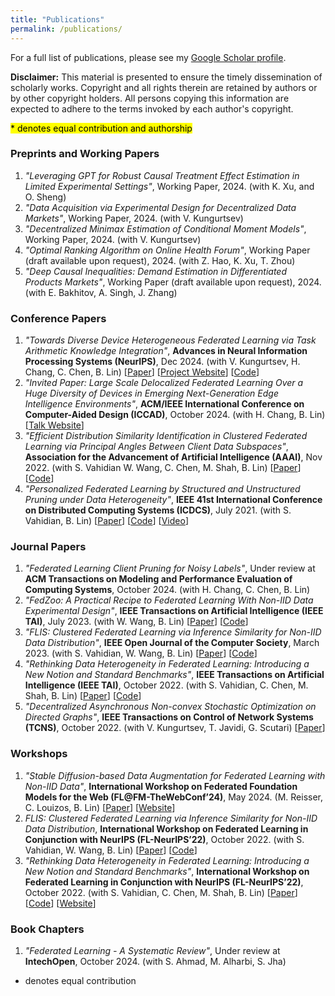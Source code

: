 ```yaml
---
title: "Publications"
permalink: /publications/
---
```


For a full list of publications, please see my <a href="{{ site.author.googlescholar }}" target="_blank">Google Scholar profile</a>.

**Disclaimer:** This material is presented to ensure the timely dissemination of scholarly works. Copyright and all rights therein are retained by authors or by other copyright holders. All persons copying this information are expected to adhere to the terms invoked by each author's copyright.

<p><mark>* denotes equal contribution and authorship</mark></p>

### Preprints and Working Papers
1. *"Leveraging GPT for Robust Causal Treatment Effect Estimation in Limited Experimental Settings"*, Working Paper, 2024. (with K. Xu, and O. Sheng)
2. *"Data Acquisition via Experimental Design for Decentralized Data Markets"*, Working Paper, 2024. (with V. Kungurtsev)
3. *"Decentralized Minimax Estimation of Conditional Moment Models"*, Working Paper, 2024. (with V. Kungurtsev)
4. *"Optimal Ranking Algorithm on Online Health Forum"*, Working Paper (draft available upon request), 2024. (with Z. Hao, K. Xu, T. Zhou)
5. *"Deep Causal Inequalities: Demand Estimation in Differentiated Products Markets"*, Working Paper (draft available upon request), 2024. (with E. Bakhitov, A. Singh, J. Zhang)

### Conference Papers
1. *"Towards Diverse Device Heterogeneous Federated Learning via Task Arithmetic Knowledge Integration"*, **Advances in Neural Information Processing Systems (NeurIPS)**, Dec 2024. (with V. Kungurtsev, H. Chang, C. Chen, B. Lin) [<a href="https://arxiv.org/abs/2409.18461">Paper</a>] [<a href="https://mmorafah.github.io/takflpage/">Project Website</a>] [<a href="https://github.com/mmorafah/takfl">Code</a>]
2. *"Invited Paper: Large Scale Delocalized Federated Learning Over a Huge Diversity of Devices in Emerging Next-Generation Edge Intelligence Environments"*, **ACM/IEEE International Conference on Computer-Aided Design (ICCAD)**, October 2024. (with H. Chang, B. Lin) [<a href="https://2024.iccad.com/ss4">Talk Website</a>]
3. *"Efficient Distribution Similarity Identification in Clustered Federated Learning via Principal Angles Between Client Data Subspaces"*, **Association for the Advancement of Artificial Intelligence (AAAI)**, Nov 2022. (with S. Vahidian W. Wang, C. Chen, M. Shah, B. Lin) [<a href="https://arxiv.org/abs/2209.10526">Paper</a>] [<a href="https://github.com/MMorafah/PACFL">Code</a>]
4. *"Personalized Federated Learning by Structured and Unstructured Pruning under Data Heterogeneity"*, **IEEE 41st International Conference on Distributed Computing Systems (ICDCS)**, July 2021. (with S. Vahidian, B. Lin) [<a href="https://ieeexplore.ieee.org/document/9545941">Paper</a>] [<a href="https://github.com/MMorafah/Sub-FedAvg">Code</a>] [<a href="https://www.youtube.com/watch?v=ttY7T8W5YQE">Video</a>]

### Journal Papers
1. *"Federated Learning Client Pruning for Noisy Labels"*, Under review at **ACM Transactions on Modeling and Performance Evaluation of Computing Systems**, October 2024. (with H. Chang, C. Chen, B. Lin)
2. *"FedZoo: A Practical Recipe to Federated Learning With Non-IID Data Experimental Design"*, **IEEE Transactions on Artificial Intelligence (IEEE TAI)**, July 2023. (with W. Wang, B. Lin) [<a href="https://arxiv.org/abs/2208.09754">Paper</a>] [<a href="https://github.com/MMorafah/FedZoo-Bench">Code</a>]
3. *"FLIS: Clustered Federated Learning via Inference Similarity for Non-IID Data Distribution"*, **IEEE Open Journal of the Computer Society**, March 2023. (with S. Vahidian, W. Wang, B. Lin) [<a href="https://arxiv.org/abs/2209.15595">Paper</a>] [<a href="https://github.com/MMorafah/FLIS">Code</a>]
4. *"Rethinking Data Heterogeneity in Federated Learning: Introducing a New Notion and Standard Benchmarks"*, **IEEE Transactions on Artificial Intelligence (IEEE TAI)**, October 2022. (with S. Vahidian, C. Chen, M. Shah, B. Lin) [<a href="https://arxiv.org/abs/2209.15595">Paper</a>] [<a href="https://github.com/MMorafah/FL-SC-NIID">Code</a>]
5. *"Decentralized Asynchronous Non-convex Stochastic Optimization on Directed Graphs"*, **IEEE Transactions on Control of Network Systems (TCNS)**, October 2022. (with V. Kungurtsev, T. Javidi, G. Scutari) [<a href="https://arxiv.org/abs/2110.10406">Paper</a>]

### Workshops
1. *"Stable Diffusion-based Data Augmentation for Federated Learning with Non-IID Data"*, **International Workshop on Federated Foundation Models for the Web (FL@FM-TheWebConf’24)**, May 2024. (M. Reisser, C. Louizos, B. Lin) [<a href="https://federated-learning.org/fl@fm-www-2024/">Paper</a>] [<a href="https://federated-learning.org/fl@fm-www-2024/">Website</a>]
2. *FLIS: Clustered Federated Learning via Inference Similarity for Non-IID Data Distribution*, **International Workshop on Federated Learning in Conjunction with NeurIPS (FL-NeurIPS’22)**, October 2022. (with S. Vahidian, W. Wang, B. Lin) [<a href="https://arxiv.org/abs/2208.09754">Paper</a>] [<a href="https://github.com/MMorafah/FLIS">Code</a>]
3. *"Rethinking Data Heterogeneity in Federated Learning: Introducing a New Notion and Standard Benchmarks"*, **International Workshop on Federated Learning in Conjunction with NeurIPS (FL-NeurIPS’22)**, October 2022. (with S. Vahidian, C. Chen, M. Shah, B. Lin) [<a href="https://arxiv.org/abs/2209.15595">Paper</a>] [<a href="https://github.com/MMorafah/FL-SC-NIID">Code</a>] [<a href="https://federated-learning.org/fl-neurips-2022/">Website</a>]

### Book Chapters
1. *"Federated Learning - A Systematic Review"*, Under review at **IntechOpen**, October 2024. (with S. Ahmad, M. Alharbi, S. Jha)

* denotes equal contribution
